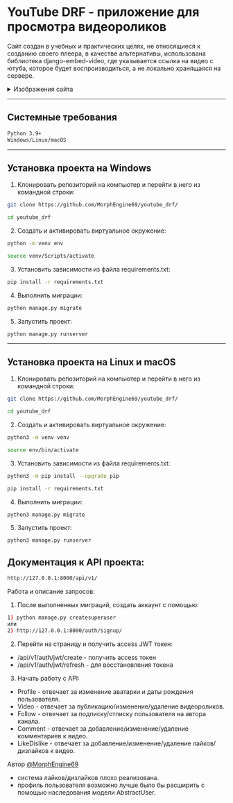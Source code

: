 # YouTube DRF - приложение для просмотра видеороликов


Сайт создан в учебных и практических целях, не относящиеся к созданию своего плеера, в качестве альтернативы, использована
библиотека django-embed-video, где указывается ссылка на видео с ютуба, которое будет
воспроизводиться, а не локально хранящаяся на сервере. 

<details>
<summary>Изображения сайта</summary>
 
[![][1]][1]
[![][2]][2]
[![][3]][3]
[![][4]][4]
 
[1]: https://imgur.com/3lw6OQf.jpg
[2]: https://imgur.com/yYqkrS8.jpg
[3]: https://imgur.com/AnXoFQW.jpg
[4]: https://imgur.com/UUZZG2V.jpg
 
</details>

---

## Системные требования
```sh
Python 3.9+
Windows/Linux/macOS
```
---

## Установка проекта на Windows

1. Клонировать репозиторий на компьютер и перейти в него из командной строки:
```sh
git clone https://github.com/MorphEngine69/youtube_drf/

cd youtube_drf
```

2. Создать и активировать виртуальное окружение:
```sh
python -m venv env

source venv/Scripts/activate
```

3. Установить зависимости из файла requirements.txt:
```sh
pip install -r requirements.txt
```

4. Выполнить миграции:
```sh
python manage.py migrate
```

5. Запустить проект:
```sh
python manage.py runserver
```
---

## Установка проекта на Linux и macOS

1. Клонировать репозиторий на компьютер и перейти в него из командной строки:
```sh
git clone https://github.com/MorphEngine69/youtube_drf/

cd youtube_drf
```

2. Создать и активировать виртуальное окружение:
```sh
python3 -m venv venv

source env/bin/activate
```

3. Установить зависимости из файла requirements.txt:
```sh
python3 -m pip install --upgrade pip

pip install -r requirements.txt
```

4. Выполнить миграции:
```sh
python3 manage.py migrate
```

5. Запустить проект:
```sh
python3 manage.py runserver
```
## Документация к API проекта:
```sh
http://127.0.0.1:8000/api/v1/
```
Работа и описание запросов:
1. После выполненных миграций, создать аккаунт с помощью:
```sh
1) python manage.py createsuperuser
или
2) http://127.0.0.1:8000/auth/signup/
```
2. Перейти на страницу и получить access JWT токен:
- /api/v1/auth/jwt/create - получить access токен
- /api/v1/auth/jwt/refresh - для восстановления токена
3. Начать работу с API:
- Profile - отвечает за изменение аватарки и даты рождения пользователя.
- Video - отвечает за публикацию/изменение/удаление видеороликов.
- Follow - отвечает за подписку/отписку пользователя на автора канала.
- Comment - отвечает за добавление/изменение/удаление комментариев к видео.
- LikeDislike - отвечает за добавление/изменение/удаление лайков/дизлайков к видео.

Автор [@MorphEngine69](https://github.com/MorphEngine69/)
* система лайков/дизлайков плохо реализована.
* профиль пользователя возможно лучше было бы расширить с помощью наследования
модели AbstractUser.

